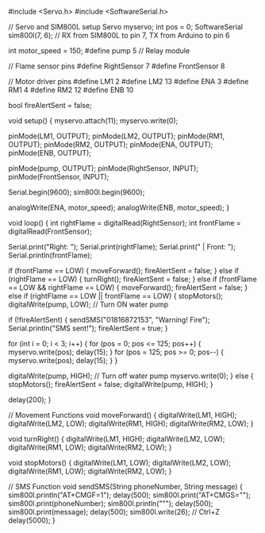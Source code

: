 #include <Servo.h> #include <SoftwareSerial.h>

// Servo and SIM800L setup Servo myservo; int pos = 0; SoftwareSerial sim800l(7, 6); // RX from SIM800L to pin 7, TX from Arduino to pin 6

int motor_speed = 150; #define pump 5 // Relay module

// Flame sensor pins #define RightSensor 7 #define FrontSensor 8

// Motor driver pins #define LM1 2 #define LM2 13 #define ENA 3 #define RM1 4 #define RM2 12 #define ENB 10

bool fireAlertSent = false;

void setup() { myservo.attach(11); myservo.write(0);

pinMode(LM1, OUTPUT); pinMode(LM2, OUTPUT); pinMode(RM1, OUTPUT); pinMode(RM2, OUTPUT); pinMode(ENA, OUTPUT); pinMode(ENB, OUTPUT);

pinMode(pump, OUTPUT); pinMode(RightSensor, INPUT); pinMode(FrontSensor, INPUT);

Serial.begin(9600); sim800l.begin(9600);

analogWrite(ENA, motor_speed); analogWrite(ENB, motor_speed); }

void loop() { int rightFlame = digitalRead(RightSensor); int frontFlame = digitalRead(FrontSensor);

Serial.print("Right: "); Serial.print(rightFlame); Serial.print(" | Front: "); Serial.println(frontFlame);

if (frontFlame == LOW) { moveForward(); fireAlertSent = false; } else if (rightFlame == LOW) { turnRight(); fireAlertSent = false; } else if (frontFlame == LOW && rightFlame == LOW) { moveForward(); fireAlertSent = false; } else if (rightFlame == LOW || frontFlame == LOW) { stopMotors(); digitalWrite(pump, LOW); // Turn ON water pump

if (!fireAlertSent) {
  sendSMS("01816872153", "Warning! Fire");
  Serial.println("SMS sent!");
  fireAlertSent = true;
}

for (int i = 0; i < 3; i++) {
  for (pos = 0; pos <= 125; pos++) {
    myservo.write(pos);
    delay(15);
  }
  for (pos = 125; pos >= 0; pos--) {
    myservo.write(pos);
    delay(15);
  }
}

digitalWrite(pump, HIGH);  // Turn off water pump
myservo.write(0);
} else { stopMotors(); fireAlertSent = false; digitalWrite(pump, HIGH); }

delay(200); }

// Movement Functions void moveForward() { digitalWrite(LM1, HIGH); digitalWrite(LM2, LOW); digitalWrite(RM1, HIGH); digitalWrite(RM2, LOW); }

void turnRight() { digitalWrite(LM1, HIGH); digitalWrite(LM2, LOW); digitalWrite(RM1, LOW); digitalWrite(RM2, LOW); }

void stopMotors() { digitalWrite(LM1, LOW); digitalWrite(LM2, LOW); digitalWrite(RM1, LOW); digitalWrite(RM2, LOW); }

// SMS Function void sendSMS(String phoneNumber, String message) { sim800l.println("AT+CMGF=1"); delay(500); sim800l.print("AT+CMGS=""); sim800l.print(phoneNumber); sim800l.println("""); delay(500); sim800l.print(message); delay(500); sim800l.write(26); // Ctrl+Z delay(5000); }
